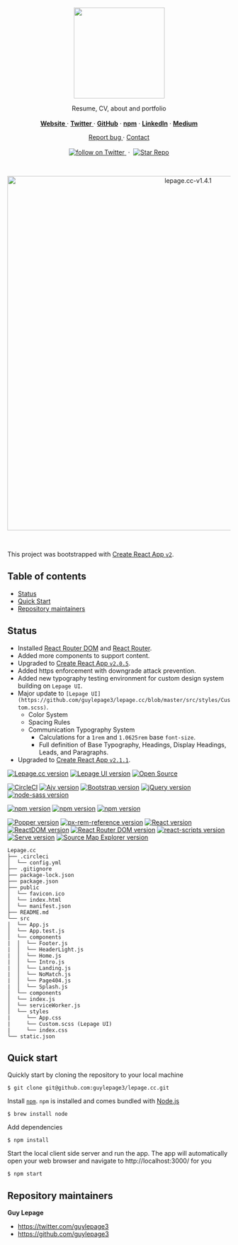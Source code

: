 <br/>

<p align="center">
  <a href="https://lepage.cc">
    <img src="https://user-images.githubusercontent.com/1711854/46634061-b79fe680-cb1d-11e8-9d83-32f563fa8acc.png" width=205>
  </a>

  <p align="center">
    Resume, CV, about and portfolio
    <br/>
    <br/>
    <a href="https://lepage.cc">
      <strong>Website</strong>
    </a>
    &middot;
    <a href="https://twitter.com/guylepage3">
      <strong>Twitter</strong>
    </a>
    &middot;
    <a href="https://github.com/guylepage3">
      <strong>GitHub</strong></a>
    </a>
    &middot;
    <a href="https://www.npmjs.com/~guylepage3">
      <strong>npm</strong></a>
    </a>
    &middot;
    <a href="https://www.linkedin.com/in/guylepage/">
      <strong>LinkedIn</strong></a>
    </a>
    &middot;
    <a href="https://medium.com/@guylepage3">
      <strong>Medium</strong></a>
    </a>
  </p>
  <p align="center">
    <a href="https://github.com/guylepage3/lepage.cc/issues/new">
      Report bug
    </a>
    &middot;
    <a href="https://goo.gl/forms/2LvYYCg1VViD6FWm2">
      Contact
    </a>
    <br/>
    <br/>
    <a href="https://twitter.com/intent/follow?screen_name=guylepage3">
      <img src="https://img.shields.io/twitter/url/https/twitter.com/guylepage3.svg?style=social&label=Follow%20%40guylepage3&logo=twitter" alt="follow on Twitter">
    </a>
    &nbsp;&middot;&nbsp;
    <a href="https://github.com/guylepage3/lepage.cc/stargazers">
      <img src="https://img.shields.io/github/stars/guylepage3/lepage.cc.svg?style=social&label=Star&maxAge=2592000" alt="Star Repo">
    </a>
  </p>
</p>

<br/>

<p align="center">
  <img width="800" alt="lepage.cc-v1.4.1" src="https://user-images.githubusercontent.com/1711854/46953198-28ce2500-d05b-11e8-83d7-c5b6d5d4c4f4.png">
</p>

<br/>

This project was bootstrapped with [Create React App `v2`](https://github.com/facebookincubator/create-react-app).


## Table of contents

- [Status](#status)
- [Quick Start](#quick-start)
- [Repository maintainers](#repository-maintainers)

## Status
- Installed [React Router DOM](https://github.com/ReactTraining/react-router/tree/master/packages/react-router-dom) and [React Router](https://github.com/ReactTraining/react-router/tree/master/packages/react-router).
- Added more components to support content.
- Upgraded to [Create React App `v2.0.5`](https://github.com/facebook/create-react-app/releases/tag/v2.0.5).
- Added https enforcement with downgrade attack prevention.
- Added new typography testing environment for custom design system building 
  on `Lepage UI`.
- Major update to `[Lepage UI](https://github.com/guylepage3/lepage.cc/blob/master/src/styles/Custom.scss)`.
  - Color System
  - Spacing Rules
  - Communication Typography System
    - Calculations for a `1rem` and `1.0625rem` base `font-size`.
    - Full definition of Base Typography, Headings, Display Headings, Leads, 
      and Paragraphs.
- Upgraded to [Create React App `v2.1.1`](https://github.com/facebook/create-react-app/releases/tag/v2.1.1).

[![Lepage.cc version](https://img.shields.io/badge/Lepage.cc-v2.1.13-brightgreen.svg?colorA=212121&colorB=00BB00)](https://github.com/guylepage3/lepage.cc)
[![Lepage UI version](https://img.shields.io/badge/Lepage_UI-v1.3.1-brightgreen.svg?colorA=212121&colorB=00BB00)](/docs/CONTRIBUTING.md#galaxy-ui)
<a href="https://opensource.guide/how-to-contribute/#why-contribute-to-open-source">
  <img src="https://badges.frapsoft.com/os/v3/open-source.png?v=103)](https://github.com/ellerbrock/open-source-badges/" alt="Open Source">
</a>

[![CircleCI](https://circleci.com/gh/guylepage3/lepage.cc.svg?style=svg&circle-token=08110c1289dd045892c46ae6cb36a681b0be7abb)](https://circleci.com/gh/guylepage3/lepage.cc)
[![Ajv version](https://img.shields.io/badge/Ajv-v6.5.4-blue.svg?colorA=212121&colorB=007BFF)](https://www.npmjs.com/package/ajv)
[![Bootstrap version](https://img.shields.io/badge/Bootstrap-v4.1.3-blue.svg?colorA=212121&colorB=007BFF)](https://www.npmjs.com/package/bootstrap)
[![jQuery version](https://img.shields.io/badge/jQuery-v3.3.1-blue.svg?colorA=212121&colorB=007BFF)](https://www.npmjs.com/package/jquery)
[![node-sass version](https://img.shields.io/badge/node--sass-v4.9.3-blue.svg?colorA=212121&colorB=007BFF)](https://www.npmjs.com/package/node-sass)

[![npm version](https://img.shields.io/badge/npm-v6.4.1-blue.svg?colorA=212121&colorB=007BFF)](https://www.npmjs.com/package/npm)
[![npm version](https://img.shields.io/npm/v/lepage.cc.svg?colorA=212121&colorB=007BFF)](https://www.npmjs.com/package/npm)
[![npm version](https://img.shields.io/npm/v/bootstrap.svg?colorA=212121&colorB=007BFF)](https://www.npmjs.com/package/npm)

[![Popper version](https://img.shields.io/badge/Popper.js-v1.14.4-blue.svg?colorA=212121&colorB=007BFF)](https://www.npmjs.com/package/popper.js)
[![px-rem-reference version](https://img.shields.io/badge/px--rem--reference-v1.3.3-blue.svg?colorA=212121&colorB=007BFF)](https://www.npmjs.com/package/px-rem-reference)
[![React version](https://img.shields.io/badge/React-v16.5.2-blue.svg?colorA=212121&colorB=007BFF)](https://www.npmjs.com/package/react)
[![ReactDOM version](https://img.shields.io/badge/ReactDOM-v16.5.2-blue.svg?colorA=212121&colorB=007BFF)](https://www.npmjs.com/package/react-dom)
[![React Router DOM version](https://img.shields.io/badge/React_Router_DOM-v4.3.1-blue.svg?colorA=212121&colorB=007BFF)](https://www.npmjs.com/package/react-router-dom)
[![react-scripts version](https://img.shields.io/badge/react--scripts-v2.0.5-blue.svg?colorA=212121&colorB=007BFF)](https://www.npmjs.com/package/react-scripts)
[![Serve version](https://img.shields.io/badge/Serve-v10.0.2-blue.svg?colorA=212121&colorB=007BFF)](https://www.npmjs.com/package/serve)
[![Source Map Explorer version](https://img.shields.io/badge/Source_Map_Explorer-v1.6.0-blue.svg?colorA=212121&colorB=007BFF)](https://www.npmjs.com/package/source-map-explorer)


```
Lepage.cc
├── .circleci
│  └── config.yml
├── .gitignore
├── package-lock.json
├── package.json
├── public
│  └── favicon.ico
│  └── index.html
│  └── manifest.json
├── README.md
└── src
│  └── App.js
│  └── App.test.js
│  └── components
|  │  └── Footer.js
|  │  └── HeaderLight.js
|  │  └── Home.js
|  │  └── Intro.js
|  │  └── Landing.js
|  │  └── NoMatch.js
|  │  └── Page404.js
|  │  └── Splash.js
│  └── components
│  └── index.js
│  └── serviceWorker.js
│  └── styles
|     └── App.css
|     └── Custom.scss (Lepage UI)
|     └── index.css
└── static.json
```


## Quick start

Quickly start by cloning the repository to your local machine

```
$ git clone git@github.com:guylepage3/lepage.cc.git
```

Install [`npm`](https://www.npmjs.com/get-npm). `npm` is installed and comes bundled with [Node.js](https://nodejs.org/en/download/package-manager/)

```
$ brew install node
```

Add dependencies

```
$ npm install
```

Start the local client side server and run the app. The app will automatically open your web browser and navigate to http://localhost:3000/ for you

```
$ npm start
```


## Repository maintainers

**Guy Lepage**
- <https://twitter.com/guylepage3>
- <https://github.com/guylepage3>
